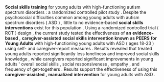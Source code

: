 **Social** **skills** **training** for young adults with high-functioning autism spectrum disorders : a randomized controlled pilot study . Despite the psychosocial difficulties common among young adults with autism spectrum disorders ( ASD ) , little to no evidence-based **social** **skills** **interventions** exist for this population . Using a randomized controlled trial ( RCT ) design , the current study tested the effectiveness of **an** **evidence-based** **,** **caregiver-assisted** **social** **skills** **intervention** **known** **as** **PEERS** **for** **Young** **Adults** with high-functioning young adults with ASD ( ages 18-23 ) using self- and caregiver-report measures . Results revealed that treated young adults reported significantly less loneliness and improved social skills knowledge , while caregivers reported significant improvements in young adults ' overall social skills , social responsiveness , empathy , and frequency of get-togethers . Results support the effectiveness of using this **caregiver-assisted** **,** **manualized** **intervention** for young adults with ASD . 